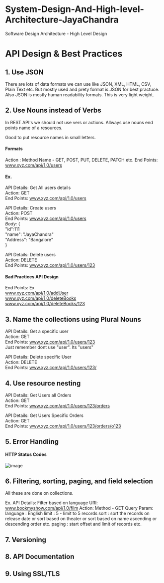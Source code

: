 # System-Design-And-High-level-Architecture-JayaChandra
Software Design Architecture - High Level Design

# API Design & Best Practices

## 1. Use JSON

There are lots of data formats we can use like JSON, XML, HTML, CSV, Plain Text etc. But mostly used and prety format is JSON for best practuce. Also JSON is mostly human readability formats. This is very light weight.<br> 

## 2. Use Nouns instead of Verbs
In REST API's we should not use vers or actions. Allways use nouns end points name of a resources.<br>

Good to put resource names in small letters.<br>

#### Formats
Action : Method Name - GET, POST, PUT, DELETE, PATCH etc.
End Points: www.xyz.com/api/1.0/users

#### Ex. 
API Details: Get All users details <br>
Action: GET <br>
End Points: www.xyz.com/api/1.0/users <br>

API Details: Create users <br>
Action: POST<br>
End Points: www.xyz.com/api/1.0/users <br>
*Body:* {<br>
        "id":111<br>
        "name": "JayaChandra"<br>
        "Address": "Bangalore"<br>
      }<br>

API Details: Delete users <br>
Action: DELETE<br>
End Points: www.xyz.com/api/1.0/users/123 <br>

#### Bad Practices API Design
End Points: Ex<br>
www.xyz.com/api/1.0/addUser <br>
www.xyz.com/api/1.0/deleteBooks<br>
www.xyz.com/api/1.0/deleteBooks/123<br>

## 3. Name the collections using Plural Nouns

API Details: Get a specific user <br>
Action: GET<br>
End Points: www.xyz.com/api/1.0/users/123 <br>  Just remember dont use "user". Its "users"

API Details: Delete specific User <br>
Action: DELETE<br>
End Points: www.xyz.com/api/1.0/users/123/ <br>

## 4. Use resource nesting

API Details: Get Users all Orders <br>
Action: GET<br>
End Points: www.xyz.com/api/1.0/users/123/orders <br>

API Details: Get Users Specific Orders <br>
Action: GET<br>
End Points: www.xyz.com/api/1.0/users/123/orders/o123 <br>

## 5. Error Handling

#### HTTP Status Codes

![image](https://user-images.githubusercontent.com/115500959/196740878-3e1e90a9-9739-4376-9341-8d6acb2e132f.png)


## 6. Filtering, sorting, paging, and field selection

All these are done on collections. 

Ex. 
API Details: Filter based on language
URI: www.bookmyshow.com/api/1.0/film
Action: Method - GET
Query Param: language : English
             limit : 5 - limit to 5 records
             sort : sort the records on release date or sort based on theater or sort based on name ascending or descending order etc.
             paging : start offset and limit of records etc.

## 7. Versioning

## 8. API Documentation

## 9. Using SSL/TLS
